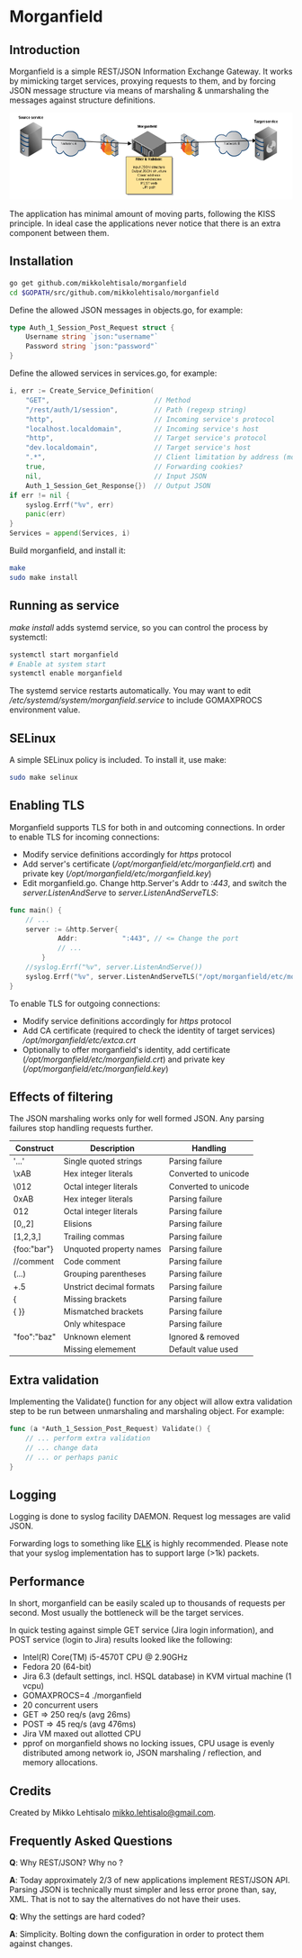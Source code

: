 Morganfield
===========

Introduction
------------

Morganfield is a simple REST/JSON Information Exchange Gateway. It works by mimicking target services, proxying requests to them, and by forcing JSON message structure via means of marshaling & unmarshaling the messages against structure definitions. 

![Working principle](morganfield.png "Working principle")

The application has minimal amount of moving parts, following the KISS principle. In ideal case the applications never notice that there is an extra component between them.

Installation
------------

```sh
go get github.com/mikkolehtisalo/morganfield
cd $GOPATH/src/github.com/mikkolehtisalo/morganfield
```

Define the allowed JSON messages in objects.go, for example:

```Go
type Auth_1_Session_Post_Request struct {
    Username string `json:"username"`
    Password string `json:"password"`
}
```

Define the allowed services in services.go, for example:

```Go
i, err := Create_Service_Definition(
    "GET",                          // Method
    "/rest/auth/1/session",         // Path (regexp string)
    "http",                         // Incoming service's protocol
    "localhost.localdomain",        // Incoming service's host
    "http",                         // Target service's protocol
    "dev.localdomain",              // Target service's host
    ".*",                           // Client limitation by address (most commonly fqdn)
    true,                           // Forwarding cookies?
    nil,                            // Input JSON
    Auth_1_Session_Get_Response{})  // Output JSON
if err != nil {
    syslog.Errf("%v", err)
    panic(err)
}
Services = append(Services, i)
```

Build morganfield, and install it:

```sh
make
sudo make install
```

Running as service
------------------

*make install* adds systemd service, so you can control the process by systemctl:

```sh
systemctl start morganfield
# Enable at system start
systemctl enable morganfield
```

The systemd service restarts automatically. You may want to edit */etc/systemd/system/morganfield.service* to include GOMAXPROCS environment value.

SELinux
-------

A simple SELinux policy is included. To install it, use make:

```sh
sudo make selinux
```

Enabling TLS
------------

Morganfield supports TLS for both in and outcoming connections. In order to enable TLS for incoming connections:

* Modify service definitions accordingly for *https* protocol
* Add server's certificate (*/opt/morganfield/etc/morganfield.crt*) and private key (*/opt/morganfield/etc/morganfield.key*)
* Edit morganfield.go. Change http.Server's Addr to *:443*, and switch the *server.ListenAndServe* to *server.ListenAndServeTLS*:

```Go
func main() {
    // ...
    server := &http.Server{
            Addr:           ":443", // <= Change the port
            // ...
        }
    //syslog.Errf("%v", server.ListenAndServe())
    syslog.Errf("%v", server.ListenAndServeTLS("/opt/morganfield/etc/morganfield.crt", "/opt/morganfield/etc/morganfield.key"))
}
```

To enable TLS for outgoing connections:

* Modify service definitions accordingly for *https* protocol
* Add CA certificate (required to check the identity of target services) */opt/morganfield/etc/extca.crt*
* Optionally to offer morganfield's identity, add certificate (*/opt/morganfield/etc/morganfield.crt*) and private key (*/opt/morganfield/etc/morganfield.key*)

Effects of filtering
--------------------

The JSON marshaling works only for well formed JSON. Any parsing failures stop handling requests further.

|Construct      |Description                |Handling               |
|---            |---                        |---                    |
|'...'          |Single quoted strings      |Parsing failure        |
|\xAB           |Hex integer literals       |Converted to unicode   |
|\012           |Octal integer literals     |Converted to unicode   |
|0xAB           |Hex integer literals       |Parsing failure        |
|012            |Octal integer literals     |Parsing failure        |
|[0,,2]         |Elisions                   |Parsing failure        |
|[1,2,3,]       |Trailing commas            |Parsing failure        |
|{foo:"bar"}    |Unquoted property names    |Parsing failure        |
|//comment      |Code comment               |Parsing failure        |
|(...)          |Grouping parentheses       |Parsing failure        |
|+.5            |Unstrict decimal formats   |Parsing failure        |
|{              |Missing brackets           |Parsing failure        |
|{  }}          |Mismatched brackets        |Parsing failure        |
|               |Only whitespace            |Parsing failure        |
|"foo":"baz"    |Unknown element            |Ignored & removed      |
|               |Missing elemement          |Default value used     |

Extra validation
----------------

Implementing the Validate() function for any object will allow extra validation step to be run between unmarshaling and marshaling object. For example:

```Go
func (a *Auth_1_Session_Post_Request) Validate() {
    // ... perform extra validation
    // ... change data
    // ... or perhaps panic
}
```

Logging
-------

Logging is done to syslog facility DAEMON. Request log messages are valid JSON.

Forwarding logs to something like [ELK](http://www.elasticsearch.org/overview/) is highly recommended. Please note that your syslog implementation has to support large (>1k) packets.

Performance
-----------

In short, morganfield can be easily scaled up to thousands of requests per second. Most usually the bottleneck will be the target services. 

In quick testing against simple GET service (Jira login information), and POST service (login to Jira) results looked like the following:

* Intel(R) Core(TM) i5-4570T CPU @ 2.90GHz 
* Fedora 20 (64-bit)
* Jira 6.3 (default settings, incl. HSQL database) in KVM virtual machine (1 vcpu)
* GOMAXPROCS=4 ./morganfield
* 20 concurrent users 
* GET => 250 req/s (avg 26ms)
* POST => 45 req/s (avg 476ms)
* Jira VM maxed out allotted CPU
* pprof on morganfield shows no locking issues, CPU usage is evenly distributed among network io, JSON marshaling / reflection, and memory allocations.

Credits
-------

Created by Mikko Lehtisalo <mikko.lehtisalo@gmail.com>.

Frequently Asked Questions
--------------------------

**Q**: Why REST/JSON? Why no <insert favorite technology here>?

**A**: Today approximately 2/3 of new applications implement REST/JSON API. Parsing JSON is technically must simpler and less error prone than, say, XML. That is not to say the alternatives do not have their uses.

**Q**: Why the settings are hard coded?

**A**: Simplicity. Bolting down the configuration in order to protect them against changes.
